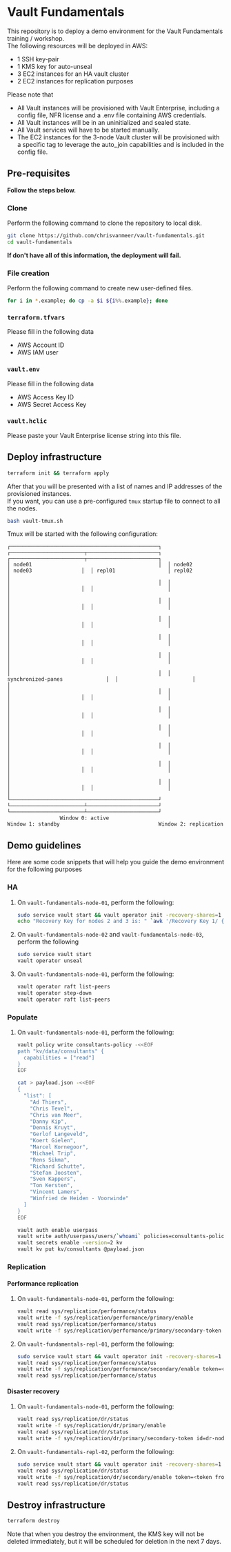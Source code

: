 # Vault Fundamentals

This repository is to deploy a demo environment for the Vault Fundamentals training / workshop.  
The following resources will be deployed in AWS:

- 1 SSH key-pair
- 1 KMS key for auto-unseal
- 3 EC2 instances for an HA vault cluster
- 2 EC2 instances for replication purposes

Please note that

- All Vault instances will be provisioned with Vault Enterprise, including a config file, NFR license and a .env file containing AWS credentials.
- All Vault instances will be in an uninitialized and sealed state.
- All Vault services will have to be started manually.
- The EC2 instances for the 3-node Vault cluster will be provisioned with a specific tag to leverage the auto_join capabilities and is included in the config file.

## Pre-requisites

**Follow the steps below.**

### Clone

Perform the following command to clone the repository to local disk.

```bash
git clone https://github.com/chrisvanmeer/vault-fundamentals.git
cd vault-fundamentals
```

**If don't have all of this information, the deployment will fail.**

### File creation

Perform the following command to create new user-defined files.

```bash
for i in *.example; do cp -a $i ${i%%.example}; done
```

### `terraform.tfvars`

Please fill in the following data

- AWS Account ID
- AWS IAM user

### `vault.env`

Please fill in the following data

- AWS Access Key ID
- AWS Secret Access Key

### `vault.hclic`

Please paste your Vault Enterprise license string into this file.

## Deploy infrastructure

```bash
terraform init && terraform apply
```

After that you will be presented with a list of names and IP addresses of the provisioned instances.  
If you want, you can use a pre-configured `tmux` startup file to connect to all the nodes.

```bash
bash vault-tmux.sh
```

Tmux will be started with the following configuration:

```text
┌────────────────────────────────────────────────┐  ┌────────────────────────┬───────────────────────┐  ┌────────────────────────┬───────────────────────┐
│ node01                                         │  │ node02                 │ node03                │  │ repl01                 │ repl02                │
│                                                │  │                        │                       │  │                        │                       │
│                                                │  │                        │                       │  │                        │                       │
│                                                │  │                        │                       │  │                        │                       │
│                                                │  │                        │                       │  │                        │                       │
│                                                │  │                        │                       │  │                        │                       │
│                                                │  │                synchronized-panes              │  │                        │                       │
│                                                │  │                        │                       │  │                        │                       │
│                                                │  │                        │                       │  │                        │                       │
│                                                │  │                        │                       │  │                        │                       │
│                                                │  │                        │                       │  │                        │                       │
│                                                │  │                        │                       │  │                        │                       │
│                                                │  │                        │                       │  │                        │                       │
└────────────────────────────────────────────────┘  └────────────────────────┴───────────────────────┘  └────────────────────────┴───────────────────────┘
                 Window 0: active                                    Window 1: standby                                Window 2: replication
```

## Demo guidelines

Here are some code snippets that will help you guide the demo environment for the following purposes

### HA

1. On `vault-fundamentals-node-01`, perform the following:

   ```bash
   sudo service vault start && vault operator init -recovery-shares=1 -recovery-threshold=1 | tee vault.creds | awk '/Initial Root Token:/ { print $4 }' | vault login -
   echo "Recovery Key for nodes 2 and 3 is: " `awk '/Recovery Key 1/ { print $4 }' vault.creds`
   ```

2. On `vault-fundamentals-node-02` and `vault-fundamentals-node-03`, perform the following

   ```bash
   sudo service vault start
   vault operator unseal
    ```

3. On `vault-fundamentals-node-01`, perform the following:

     ```bash
     vault operator raft list-peers
     vault operator step-down
     vault operator raft list-peers
     ```

### Populate

1. On `vault-fundamentals-node-01`, perform the following:

     ```bash
     vault policy write consultants-policy -<<EOF
     path "kv/data/consultants" {
       capabilities = ["read"]
     }
     EOF
     ```

     ```bash
     cat > payload.json -<<EOF
     {
       "list": [
         "Ad Thiers",
         "Chris Tevel",
         "Chris van Meer",
         "Danny Kip",
         "Dennis Kruyt",
         "Gerlof Langeveld",
         "Koert Gielen",
         "Marcel Kornegoor",
         "Michael Trip",
         "Rens Sikma",
         "Richard Schutte",
         "Stefan Joosten",
         "Sven Kappers",
         "Ton Kersten",
         "Vincent Lamers",
         "Winfried de Heiden - Voorwinde"
       ]
     }
     EOF
     ```

     ```bash
     vault auth enable userpass
     vault write auth/userpass/users/`whoami` policies=consultants-policy password=vault
     vault secrets enable -version=2 kv
     vault kv put kv/consultants @payload.json
     ```

### Replication

#### Performance replication

1. On `vault-fundamentals-node-01`, perform the following:

     ```bash
     vault read sys/replication/performance/status
     vault write -f sys/replication/performance/primary/enable
     vault read sys/replication/performance/status
     vault write -f sys/replication/performance/primary/secondary-token id=performance-node
     ```

2. On `vault-fundamentals-repl-01`, perform the following:

     ```bash
     sudo service vault start && vault operator init -recovery-shares=1 -recovery-threshold=1 | tee vault.creds | awk '/Initial Root Token:/ { print $4 }' | vault login -
     vault read sys/replication/performance/status
     vault write -f sys/replication/performance/secondary/enable token=<token from `vault-fundamentals-node-01`>
     vault read sys/replication/performance/status
     ```

#### Disaster recovery

1. On `vault-fundamentals-node-01`, perform the following:

     ```bash
     vault read sys/replication/dr/status
     vault write -f sys/replication/dr/primary/enable
     vault read sys/replication/dr/status
     vault write -f sys/replication/dr/primary/secondary-token id=dr-node
     ```

2. On `vault-fundamentals-repl-02`, perform the following:

     ```bash
     sudo service vault start && vault operator init -recovery-shares=1 -recovery-threshold=1 | tee vault.creds | awk '/Initial Root Token:/ { print $4 }' | vault login -
     vault read sys/replication/dr/status
     vault write -f sys/replication/dr/secondary/enable token=<token from `vault-fundamentals-node-01`>
     vault read sys/replication/dr/status
     ```

## Destroy infrastructure

```bash
terraform destroy
```

Note that when you destroy the environment, the KMS key will not be deleted immediately, but it will be scheduled for deletion in the next 7 days.

